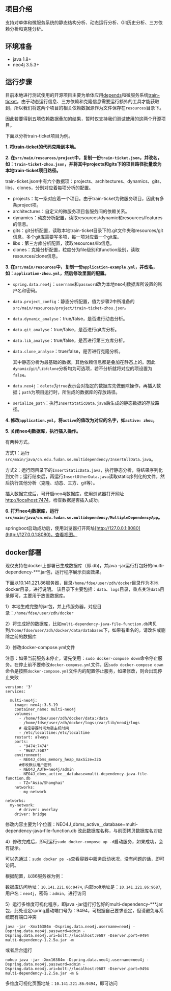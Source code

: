 ## 项目介绍

支持对单体和微服务系统的静态结构分析、动态运行分析、Git历史分析、三方依赖分析和克隆分析。

## 环境准备

- java 1.8+
- neo4j 3.5.3+

## 运行步骤

目前本地进行测试使用的开源项目主要为单体应用[depends](https://github.com/multilang-depends/depends)和微服务系统[train-ticket](https://github.com/FudanSELab/train-ticket)。由于动态运行信息、三方依赖和克隆信息需要运行额外的工具才能获取到，所以我们将这两个项目的相关依赖数据源作为文件保存在`resources`目录下。

因此若要得到五项依赖数据叠加的结果，暂时仅支持我们测试使用的这两个开源项目。

下面以分析train-ticket项目为例。

**1. 将[train-ticket](https://github.com/FudanSELab/train-ticket)的代码克隆到本地。**

**2.  在`src/main/resources/project`中，复制一份`train-ticket.json`，并改名，如：`train-ticket-zhou.json`，并将其中projects和gits下的项目路径批量改为本地train-ticket项目路径。**

train-ticket.json中有六个数据项：projects、architectures、dynamics、gits、libs、clones，分别对应着每项分析的配置。

- projects：每一条对应着一个项目。由于train-ticket为微服务项目，因此有多条project项。
- architectures：自定义的微服务项目各服务间的依赖关系。
- dynamics：动态分析配置，读取resources/dynamic和resources/features的信息。
- gits：git分析配置，读取本地train-ticket目录下的.git文件夹和resources/git信息。多个git库需要写多项，每一项对应着一个git库。
- libs：第三方库分析配置，读取resources/lib信息。
- clones：克隆分析配置，粒度分为file级别和function级别，读取resources/clone信息。

**3. 在`src/main/resources`中，复制一份`application-example.yml`，并改名，如：`application-zhou.yml`，然后修改里面的配置。**

- `spring.data.neo4j`：`username`和`password`改为本地neo4j数据库所设置的账户名和密码。

- `data.project_config`：静态分析配置，值为步骤2中所准备的`src/main/resources/project/train-ticket-zhou.json`。

- `data.dynamic_analyse`：true/false，是否进行动态分析。

- `data.git_analyse`：true/false，是否进行git库分析。

- `data.lib_analyse`：true/false，是否进行第三方库分析。

- `data.clone_analyse`：true/false，是否进行克隆分析。

  其中静态分析为最基础的数据，其他依赖信息都是叠加在静态上的。因此`dynamic`/`git`/`lib`/`clone`分析均为可选项，若不分析就将对应的项设置为`false`。

- `data.neo4j`：`delete`为`true`表示会对指定的数据库先做删除操作，再插入数据；`path`为项目运行时，所生成的数据库的存放路径。

- `serialize_path`：执行`InsertStaticData.java`后生成的静态数据的存放路径。

**4. 修改`application.yml`，将`active`的值改为对应的名字，如`active: zhou`。**

**5. 关闭neo4j数据库，执行插入操作。**

有两种方式。

方式1：运行`src/main/java/cn.edu.fudan.se.multidependency/InsertAllData.java`。

方式2：运行同目录下的`InsertStaticData.java`，执行静态分析，将结果序列化到文件；运行结束后，再运行`InsertOtherData.java`读取static序列化的文件，然后执行其他分析（克隆、动态、三方、git等）。

插入数据完成后，可开启neo4j数据库，使用浏览器打开网址[http://localhost:7474](http://localhost:7474)，检查数据是否插入成功。

**6. 打开neo4j数据库，运行`src/main/java/cn.edu.fudan.se.multidependency/MultipleDependencyApp`。**

springboot启动成功后，使用浏览器打开网址[http://127.0.0.1:8080](http://127.0.0.1:8080)，查看视图。


## docker部署

现仅支持在docker上部署已生成数据库（即.db)，并java -jar运行打包好的multi-dependency-***.jar包，运行程序展示页面效果。

下面以10.141.221.86服务器，目录`/home/fdse/user/zdh/docker`目录作为本地docker目录，进行说明。
该目录下主要包括：`data`、`logs`目录，重点关注`data`目录即可，主要用于放置数据库。


1）本地生成完整的jar包，并上传服务器，对应目录：`/home/fdse/user/zdh/docker`

2）将生成好的数据库，比如`multi-dependency-java-file-function.db`拷贝到`/home/fdse/user/zdh/docker/data/databases`下，如果有重名的，请改名或删除之前的数据库

3）修改docker-compose.yml文件

注意：如果当前服务未停止，请先使用：`sudo docker-compose down`命令停止服务。在停止前不要修改`docker-compose.yml`文件，因`sudo docker-compose down`命令是按照`docker-compose.yml`文件内的配置停止服务，如果修改，则会出现停止失败


~~~~
version: '3'
services:

  multi-neo4j:
    image: neo4j:3.5.19
    container_name: multi-neo4j
    volumes:
      - /home/fdse/user/zdh/docker/data:/data
      - /home/fdse/user/zdh/docker/logs:/var/lib/neo4j/logs
      # 指定容器时间为宿主机时间
      - /etc/localtime:/etc/localtime
    restart: always
    ports:
      - "9474:7474"
      - "9687:7687"
    environment:
      - NEO4J_dbms_memory_heap_maxSize=32G
      #修改默认用户密码
      - NEO4J_AUTH=neo4j/admin  
      - NEO4J_dbms_active__database=multi-dependency-java-file-function.db
      - TZ="Asia/Shanghai"
    networks:
      - my-network
      
networks:
  my-network:
      # driver: overlay
    driver: bridge 

~~~~

修改内容主要为1个位置：NEO4J_dbms_active__database=multi-dependency-java-file-function.db   改此数据库名称，与前面拷贝数据库名对应

4）修改完成后，即可运行`sudo docker-compose up -d`启动服务，如果成功，会有提示。

可以先通过：`sudo docker ps -a`查看容器中服务启动状况，没有问题的话，即可访问。

根据配置，以86服务器为例：

数据库访问地址：`10.141.221.86:9474`,  内部bolt地址是：`10.141.221.86:9687`,用户名：`neo4j`，密码：`admin`，进行访问

5）运行多维度可视化程序，即java -jar运行打包好的multi-dependency-***.jar包，此处设定spring启动端口号为：9494，可根据自己要求设定，但请避免与系统既有端口冲突

`java -jar -Xmx16384m -Dspring.data.neo4j.username=neo4j -Dspring.data.neo4j.password=admin -Dspring.data.neo4j.uri=bolt://localhost:9687 -Dserver.port=9494  multi-dependency-1.2.5a.jar -m`

或者后台运行

`nohup java -jar -Xmx16384m -Dspring.data.neo4j.username=neo4j -Dspring.data.neo4j.password=admin -Dspring.data.neo4j.uri=bolt://localhost:9687 -Dserver.port=9494  multi-dependency-1.2.5a.jar -m &`

多维度可视化页面地址：`10.141.221.86:9494`，即可访问